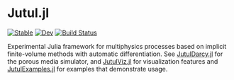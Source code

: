 # Jutul.jl

[![Stable](https://img.shields.io/badge/docs-stable-blue.svg)](https://sintefmath.github.io/Jutul.jl/stable/)
[![Dev](https://img.shields.io/badge/docs-dev-blue.svg)](https://sintefmath.github.io/Jutul.jl/dev/)
[![Build Status](https://github.com/sintefmath/Jutul.jl/actions/workflows/CI.yml/badge.svg?branch=main)](https://github.com/sintefmath/Jutul.jl/actions/workflows/CI.yml?query=branch%3Amain)

Experimental Julia framework for multiphysics processes based on implicit finite-volume methods with automatic differentiation. See [JutulDarcy.jl](https://github.com/sintefmath/JutulDarcy.jl) for the porous media simulator, and [JutulViz.jl](https://github.com/sintefmath/JutulViz.jl) for visualization features and [JutulExamples.jl](https://github.com/sintefmath/JutulExamples.jl) for examples that demonstrate usage.
